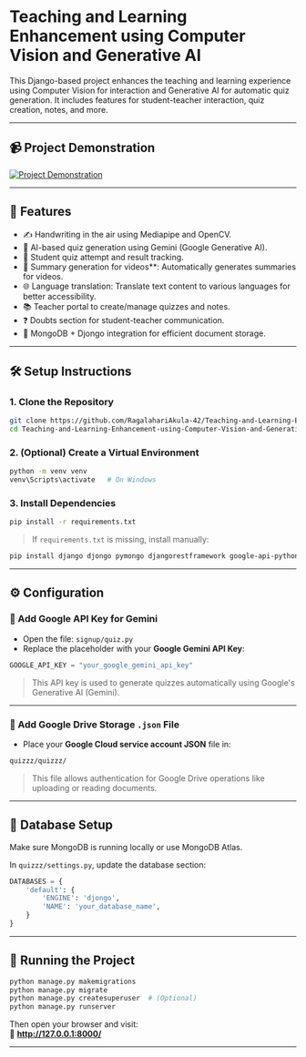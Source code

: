 
# Teaching and Learning Enhancement using Computer Vision and Generative AI

This Django-based project enhances the teaching and learning experience using Computer Vision for interaction and Generative AI for automatic quiz generation. It includes features for student-teacher interaction, quiz creation, notes, and more.

---

## 📹 Project Demonstration

[![Project Demonstration](https://img.youtube.com/vi/CEdwwNnpVpo/0.jpg)](https://www.youtube.com/watch?v=CEdwwNnpVpo)

---

## 🚀 Features

- ✍️ Handwriting in the air using Mediapipe and OpenCV.
- 🤖 AI-based quiz generation using Gemini (Google Generative AI).
- 🧪 Student quiz attempt and result tracking.
- 📝 Summary generation for videos**: Automatically generates summaries for videos.
- 🌐 Language translation: Translate text content to various languages for better accessibility.
- 📚 Teacher portal to create/manage quizzes and notes.
- ❓ Doubts section for student-teacher communication.
- 🧠 MongoDB + Djongo integration for efficient document storage.


---

## 🛠️ Setup Instructions

### 1. Clone the Repository

```bash
git clone https://github.com/RagalahariAkula-42/Teaching-and-Learning-Enhancement-using-Computer-Vision-and-Generative-AI.git
cd Teaching-and-Learning-Enhancement-using-Computer-Vision-and-Generative-AI
```

### 2. (Optional) Create a Virtual Environment

```bash
python -m venv venv
venv\Scripts\activate   # On Windows
```

### 3. Install Dependencies

```bash
pip install -r requirements.txt
```

> If `requirements.txt` is missing, install manually:

```bash
pip install django djongo pymongo djangorestframework google-api-python-client google-auth google-auth-oauthlib google-auth-httplib2
```

---

## ⚙️ Configuration

### 🔑 Add Google API Key for Gemini

- Open the file: `signup/quiz.py`
- Replace the placeholder with your **Google Gemini API Key**:

```python
GOOGLE_API_KEY = "your_google_gemini_api_key"
```

> This API key is used to generate quizzes automatically using Google's Generative AI (Gemini).

---

### 📁 Add Google Drive Storage `.json` File

- Place your **Google Cloud service account JSON** file in:

```bash
quizzz/quizzz/
```

> This file allows authentication for Google Drive operations like uploading or reading documents.

---

## 🧱 Database Setup

Make sure MongoDB is running locally or use MongoDB Atlas.

In `quizzz/settings.py`, update the database section:

```python
DATABASES = {
    'default': {
        'ENGINE': 'djongo',
        'NAME': 'your_database_name',
    }
}
```

---

## 🧪 Running the Project

```bash
python manage.py makemigrations
python manage.py migrate
python manage.py createsuperuser  # (Optional)
python manage.py runserver
```

Then open your browser and visit:  
🔗 **http://127.0.0.1:8000/**

---

